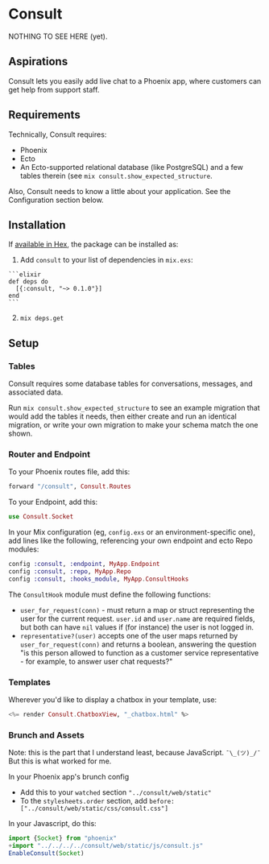 # Consult

NOTHING TO SEE HERE (yet).

## Aspirations

Consult lets you easily add live chat to a Phoenix app, where customers can get help from support staff.

## Requirements

Technically, Consult requires:

- Phoenix
- Ecto
- An Ecto-supported relational database (like PostgreSQL) and a few tables therein (see `mix consult.show_expected_structure`.

Also, Consult needs to know a little about your application. See the Configuration section below.

## Installation

If [available in Hex](https://hex.pm/docs/publish), the package can be installed as:

  1. Add `consult` to your list of dependencies in `mix.exs`:

    ```elixir
    def deps do
      [{:consult, "~> 0.1.0"}]
    end
    ```

  2. `mix deps.get`

##  Setup

### Tables

Consult requires some database tables for conversations, messages, and associated data.

Run `mix consult.show_expected_structure` to see an example migration that would add the tables it needs, then either create and run an identical migration, or write your own migration to make your schema match the one shown.

### Router and Endpoint

To your Phoenix routes file, add this:

```elixir
forward "/consult", Consult.Routes
```

To your Endpoint, add this:

```elixir
use Consult.Socket
```

In your Mix configuration (eg, `config.exs` or an environment-specific one), add lines like the following, referencing your own endpoint and ecto Repo modules:

```elixir
config :consult, :endpoint, MyApp.Endpoint
config :consult, :repo, MyApp.Repo
config :consult, :hooks_module, MyApp.ConsultHooks
```

The `ConsultHook` module must define the following functions:

- `user_for_request(conn)` - must return a map or struct representing the user for the current request. `user.id` and `user.name` are required fields, but both can have `nil` values if (for instance) the user is not logged in.
- `representative?(user)` accepts one of the user maps returned by `user_for_request(conn)` and returns a boolean, answering the question "is this person allowed to function as a customer service representative - for example, to answer user chat requests?"

### Templates

Wherever you'd like to display a chatbox in your template, use:

```eex
<%= render Consult.ChatboxView, "_chatbox.html" %>
```

### Brunch and Assets

Note: this is the part that I understand least, because JavaScript. `¯\_(ツ)_/¯` But this is what worked for me.

In your Phoenix app's brunch config

- Add this to your `watched` section `"../consult/web/static"`
- To the `stylesheets.order` section, add `before: ["../consult/web/static/css/consult.css"]`

In your Javascript, do this:

```javascript
import {Socket} from "phoenix"
+import "../../../../consult/web/static/js/consult.js"
EnableConsult(Socket)
```
